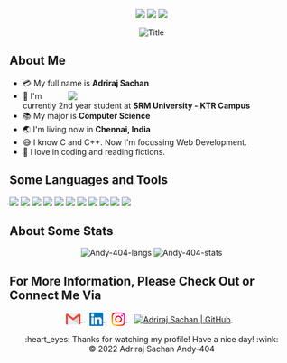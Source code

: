 <p align="center">
  <img src="https://visitor-badge.laobi.icu/badge?page_id=Andy-404"> 
  <img src="https://img.shields.io/github/followers/Andy-404?label=Follow&style=social)[(https://github.com/Andy-404">
  <img src="https://shields.io/github/stars/Andy-404?label=Stars&style=social)[(https://github.com/Andy-404">
</p>


<div align="center">
  <img src="https://readme-typing-svg.herokuapp.com?font=Architects+Daughter&color=%2338C2FF&size=50&center=true&vCenter=true&height=60&width=600&lines=Heyyy!+I'm+Adriraj+%3C3;Andy+is+me!!!;Welcome+to+my+profile!" alt="Title"></img>
</div>


<!-- ## <img src="https://raw.githubusercontent.com/nixin72/nixin72/master/wave.gif" width="50px"></img> About Me -->
## About Me

- :credit_card: My full name is **Adriraj Sachan** <img src="https://i.pinimg.com/originals/df/1a/ff/df1aff8395678d11b99b575f0e3b19d5.gif" width="400" align="right"/>
- :school: I'm currently 2nd year student at **SRM University - KTR Campus**
- :books: My major is **Computer Science**
- :earth_asia: I'm living now in **Chennai, India**
- :sweat_smile: I know C and C++. Now I'm focussing Web Development.
- :monocle_face: I love in coding and reading fictions.

<!-- ## <img src="https://media2.giphy.com/media/QssGEmpkyEOhBCb7e1/giphy.gif?cid=ecf05e47a0n3gi1bfqntqmob8g9aid1oyj2wr3ds3mg700bl&rid=giphy.gif" width="50px">  -->
## Some Languages and Tools
![](https://img.shields.io/badge/HTML5-E34F26?style=for-the-badge&logo=html5&logoColor=white)
![](https://img.shields.io/badge/CSS3-1572B6?style=for-the-badge&logo=css3&logoColor=white)
![](https://img.shields.io/badge/Bootstrap-563D7C?style=for-the-badge&logo=bootstrap&logoColor=white)
![](https://img.shields.io/badge/JavaScript-323330?style=for-the-badge&logo=javascript&logoColor=F7DF1E)
![](https://img.shields.io/badge/MongoDB-4EA94B?style=for-the-badge&logo=mongodb&logoColor=white)
![](https://img.shields.io/badge/Express.js-404D59?style=for-the-badge)
![](https://img.shields.io/badge/React-20232A?style=for-the-badge&logo=react&logoColor=61DAFB)
![](https://img.shields.io/badge/Node.js-43853D?style=for-the-badge&logo=node.js&logoColor=white)
![](https://img.shields.io/badge/C-00599C?style=for-the-badge&logo=c&logoColor=white)
![](https://img.shields.io/badge/C%2B%2B-00599C?style=for-the-badge&logo=c%2B%2B&logoColor=white)
![](https://img.shields.io/badge/Python-3776AB?style=for-the-badge&logo=python&logoColor=white)


<!-- ## <img src="https://media0.giphy.com/media/cNZqrH5IzOG0xrlWks/giphy.gif?cid=ecf05e47map255q427en9uprqc1sb0unjq5k4fnqg5pmhhs4&rid=giphy.gif&ct=s" width="50px">  -->
## About Some Stats
<div align="center">
<img height="150em" src="https://github-readme-stats.vercel.app/api/top-langs/?username=Andy-404&layout=compact&show_icon=true&theme=algolia" alt="Andy-404-langs"/>
<img height="150em" src="https://github-readme-stats.vercel.app/api?username=Andy-404&count_private=true" alt="Andy-404-stats"/>
</div>
<!-- <div align="center">
  <img src="http://github-readme-streak-stats.herokuapp.com?user=Andy-404&theme=algolia&background=0d1117&hide_border=true" />
  <img src="https://activity-graph.herokuapp.com/graph?username=Andy-404&theme=react-dark"/>
  <!-- <img src="https://peaceful-beyond-61134.herokuapp.com/graph?username=Andy-404&theme=react-dark"/> --> 
</div>

<!-- ## <img src='https://raw.githubusercontent.com/ShahriarShafin/ShahriarShafin/main/Assets/handshake.gif' width="80px">  -->
## For More Information, Please Check Out or Connect Me Via
<p align="center">
  <a href="mailto:adrirajsachan108@gmail.com" >
    <img align="center" alt="Adriraj Sachan | Gmail" width="26px" src="https://github.com/SatYu26/SatYu26/blob/master/Assets/Gmail.svg" />
  </a> &nbsp;&nbsp;
  
  <a href="https://www.linkedin.com/in/adriraj-sachan/" target="_blank">
    <img align="center" alt="Adriraj Sachan | Linkedin" width="24px" src="https://github.com/SatYu26/SatYu26/blob/master/Assets/Linkedin.svg" />
  </a> &nbsp;&nbsp;
  
  <a href="https://www.instagram.com/that_lowkey_guy/" target="_blank">
    <img align="center" alt="Adriraj Sachan | Instagram" width="24px" src="https://github.com/SatYu26/SatYu26/blob/master/Assets/Instagram.svg" />
  </a> &nbsp;&nbsp;
  
  <a href="https://profile-summary-for-github.herokuapp.com/user/Andy-404" target="_blank">
    <img align="center" alt="Adriraj Sachan | GitHub" width="26px" src="https://upload.wikimedia.org/wikipedia/commons/thumb/a/ae/Github-desktop-logo-symbol.svg/1024px-Github-desktop-logo-symbol.svg.png" />
  </a> &nbsp;&nbsp;
<p> 

<div align="center">
  :heart_eyes: Thanks for watching my profile! Have a nice day! :wink: <br/>
  &copy; 2022 Adriraj Sachan Andy-404
</div>
